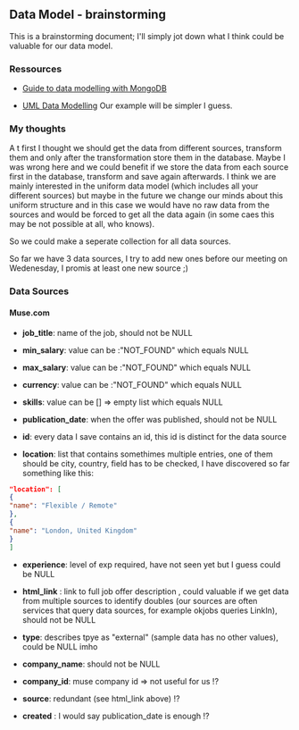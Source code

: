 ## Data Model - brainstorming
This is a brainstorming document; I'll simply jot down what I think could be valuable for our data model.

### Ressources
- [Guide to data modelling with MongoDB](https://www.mongodb.com/docs/manual/data-modeling/)

- [UML Data Modelling](https://sparxsystems.com/resources/tutorials/uml/datamodel.html)
Our example will be simpler I guess.

### My thoughts
A t first I thought we should get the data from different sources, transform them and only after the transformation store them in the database. 
Maybe I was wrong here and we could benefit if we store the data from each source first in the database, transform and save again afterwards. I think we are mainly interested in the uniform data model (which includes all your different sources) but maybe in the future we change our minds about this uniform structure and in this case we would have
no raw data from the sources and would be forced to get all the data again (in some caes this may be not possible at all, who knows).

So we could make a seperate collection for all data sources.

So far we have 3 data sources, I try to add new ones before our meeting on Wedenesday, I promis at least one new source ;)

### Data Sources
#### Muse.com
* **job_title**: name of the job, should not be NULL  

* **min_salary**:  value can be :"NOT_FOUND" which equals NULL  

* **max_salary**: value can be :"NOT_FOUND" which equals NULL  

* **currency**: value can be :"NOT_FOUND" which equals NULL  

* **skills**: value can be [] => empty list which equals NULL  

* **publication_date**: when the offer was published, should not be NULL  

* **id**: every data I save contains an id, this id is distinct for the data source  

* **location**: list that contains somethimes multiple entries, one of them should be city, country, field has to be checked, I have discovered so far something like this:  
```json
"location": [
{
"name": "Flexible / Remote"
},
{
"name": "London, United Kingdom"
}
]
```

* **experience**: level of exp required, have not seen yet but I guess could be NULL  

* **html_link** : link to full job offer description , could valuable if we get data from multiple sources to identify doubles (our sources are often services that query data sources, for example okjobs queries LinkIn), should not be NULL  

* **type**: describes tpye as "external" (sample data has no other values), could be NULL imho  

* **company_name**: should not be NULL  

* **company_id**: muse company id => not useful for us !?  

* **source**: redundant (see html_link above) !?  

* **created** : I would say publication_date is enough !?  

